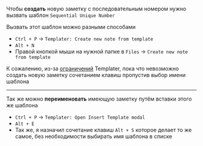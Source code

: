 
Чтобы **создать** новую заметку с последовательным номером нужно вызвать шаблон `Sequential Unique Number`

Вызвать этот шаблон можно разными способами

- `Ctrl + P` -> `Templater: Create new note from template`
- `Alt + N`
- Правой кнопкой мыши на нужной папке в `Files` -> `Create new note from template`

К сожалению, из-за [ограничений](https://github.com/SilentVoid13/Templater/issues/425) Templater, пока что невозможно создать новую заметку сочетанием клавиш пропустив выбор имени шаблона

---

Так же можно **переименовать** имеющую заметку путём вставки этого же шаблона

- `Ctrl + P` -> `Templater: Open Insert Template modal`
- `Alt + E`
- Так же, я назначил сочетание клавиш `Alt + S` которое делает то же самое, без необходимости выбирать имя шаблона в списке

